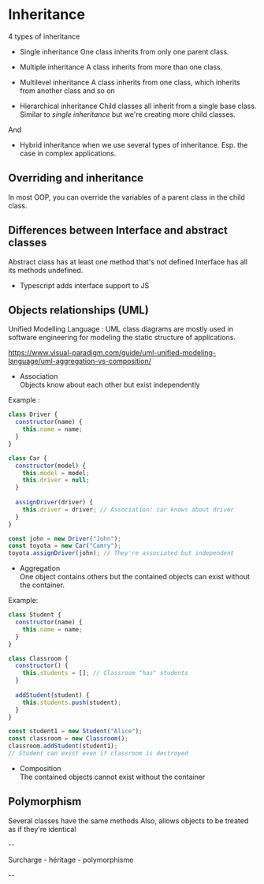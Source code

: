 # Inheritance

4 types of inheritance

* Single inheritance
One class inherits from only one parent class.

* Multiple inheritance
A class inherits from more than one class.

* Multilevel inheritance
A class inherits from one class, which inherits from another class and so on

* Hierarchical inheritance
Child classes all inherit from a single base class.
Similar to *single inheritance* but we're creating more child classes.

And

* Hybrid inheritance
when we use several types of inheritance.
Esp. the case in complex applications.

## Overriding and inheritance

In most OOP, you can override the variables of a parent class in the child class.

## Differences between Interface and abstract classes

Abstract class has at least one method that's not defined
Interface has all its methods undefined.

* Typescript adds interface support to JS

## Objects relationships (UML)

Unified Modelling Language : UML class diagrams are mostly used in software engineering for modeling the static structure of applications.

https://www.visual-paradigm.com/guide/uml-unified-modeling-language/uml-aggregation-vs-composition/

* Association  
Objects know about each other but exist independently

Example :

```js
class Driver {
  constructor(name) {
    this.name = name;
  }
}

class Car {
  constructor(model) {
    this.model = model;
    this.driver = null;
  }
  
  assignDriver(driver) {
    this.driver = driver; // Association: car knows about driver
  }
}

const john = new Driver("John");
const toyota = new Car("Camry");
toyota.assignDriver(john); // They're associated but independent
```

* Aggregation  
One object contains others but the contained objects can exist without the container.

Example:

```js
class Student {
  constructor(name) {
    this.name = name;
  }
}

class Classroom {
  constructor() {
    this.students = []; // Classroom "has" students
  }
  
  addStudent(student) {
    this.students.push(student);
  }
}

const student1 = new Student("Alice");
const classroom = new Classroom();
classroom.addStudent(student1); 
// Student can exist even if classroom is destroyed
```

* Composition  
The contained objects cannot exist without the container

## Polymorphism

Several classes have the same methods
Also, allows objects to be treated as if they're identical

--

Surcharge - héritage - polymorphisme

--
